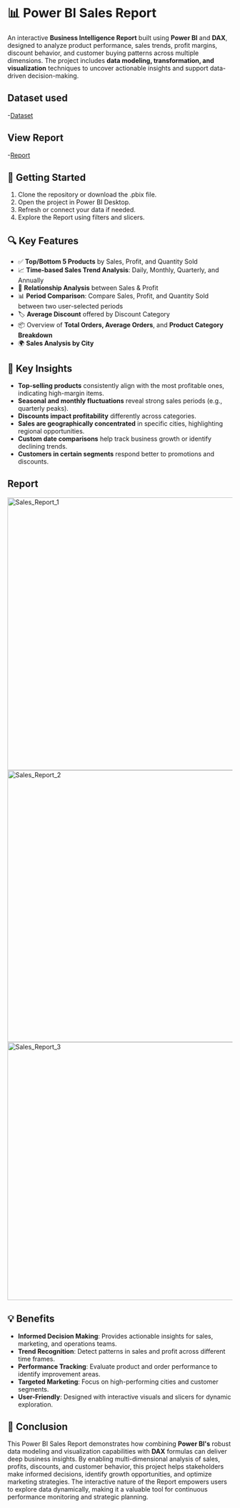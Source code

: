 # 📊 Power BI Sales Report
An interactive **Business Intelligence Report** built using **Power BI** and **DAX**, designed to analyze product performance, sales trends, profit margins, discount behavior, and customer buying patterns across multiple dimensions. The project includes **data modeling, transformation, and visualization** techniques to uncover actionable insights and support data-driven decision-making.

## Dataset used
-<a href="https://github.com/akhilm-ds/Data-Analysis-Report/blob/main/Store%2BData.xlsx">Dataset<a/>
## View Report
-<a href="https://github.com/akhilm-ds/Data-Analysis-Report/blob/main/Sales_Report.pbix">Report<a/>

## 🚀 Getting Started

1.	Clone the repository or download the .pbix file.
2.	Open the project in Power BI Desktop.
3.	Refresh or connect your data if needed.
4.	Explore the Report using filters and slicers.

## 🔍 Key Features

- ✅ **Top/Bottom 5 Products** by Sales, Profit, and Quantity Sold  
- 📈 **Time-based Sales Trend Analysis**: Daily, Monthly, Quarterly, and Annually  
- 🔄 **Relationship Analysis** between Sales & Profit  
- 📊 **Period Comparison**: Compare Sales, Profit, and Quantity Sold between two user-selected periods  
- 🏷️ **Average Discount** offered by Discount Category  
- 📦 Overview of **Total Orders, Average Orders**, and **Product Category Breakdown**  
- 🌍 **Sales Analysis by City**  

## 📌 Key Insights

- **Top-selling products** consistently align with the most profitable ones, indicating high-margin items.  
- **Seasonal and monthly fluctuations** reveal strong sales periods (e.g., quarterly peaks).  
- **Discounts impact profitability** differently across categories.  
- **Sales are geographically concentrated** in specific cities, highlighting regional opportunities.  
- **Custom date comparisons** help track business growth or identify declining trends.  
- **Customers in certain segments** respond better to promotions and discounts.

## Report
<img width="611" alt="Sales_Report_1" src="https://github.com/user-attachments/assets/4ef7a915-7537-4c8b-aa3e-1db596fd178a" />
<img width="609" alt="Sales_Report_2" src="https://github.com/user-attachments/assets/fd054097-72ab-4a76-acc5-85b750e63a89" />
<img width="578" alt="Sales_Report_3" src="https://github.com/user-attachments/assets/92f6edbc-4331-4279-b213-2bfdd4b357d1" />

## 💡 Benefits

- **Informed Decision Making**: Provides actionable insights for sales, marketing, and operations teams.  
- **Trend Recognition**: Detect patterns in sales and profit across different time frames.  
- **Performance Tracking**: Evaluate product and order performance to identify improvement areas.  
- **Targeted Marketing**: Focus on high-performing cities and customer segments.  
- **User-Friendly**: Designed with interactive visuals and slicers for dynamic exploration.

## 🎯 Conclusion
This Power BI Sales Report demonstrates how combining **Power BI's** robust data modeling and visualization capabilities with **DAX** formulas can deliver deep business insights. By enabling multi-dimensional analysis of sales, profits, discounts, and customer behavior, this project helps stakeholders make informed decisions, identify growth opportunities, and optimize marketing strategies. The interactive nature of the Report empowers users to explore data dynamically, making it a valuable tool for continuous performance monitoring and strategic planning.


